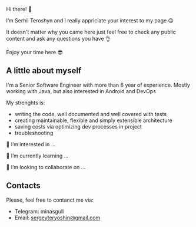 Hi there! 👋 

I’m Serhii Teroshyn and i really appriciate your interest to my page 😉

It doesn't matter why you came here just feel free to check any public content and ask any questions you have 👌 

Enjoy your time here 😎


## A little about myself

I'm a Senior Software Engineer with more than 6 year of experience. Mostly working with Java, but also interested in Android and DevOps

My strenghts is:
- writing the code, well documented and well covered with tests 
- creating maintainable, flexible and simply extensible architecture
- saving costs via optimizing dev processes in project
- troubleshooting 

👀 I’m interested in ...

🌱 I’m currently learning ...

💞️ I’m looking to collaborate on ...

## Contacts
Please, feel free to contanct me via:
- Telegram: minasgull
- Email: sergeyteryoshin@gmail.com
